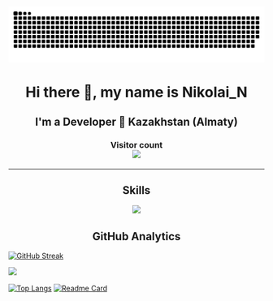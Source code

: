 ![github contribution grid snake animation](https://raw.githubusercontent.com/platane/platane/output/github-contribution-grid-snake-dark.svg#gh-dark-mode-only)
<br />
<h1 align="center">Hi there 👋, my name is Nikolai_N </h1> 
<h2 align="center">I'm a Developer 📍 Kazakhstan (Almaty) </h2>

 <h3 align="center">
  Visitor count<br>
  <img src="https://profile-counter.glitch.me/Mental-Fox/count.svg" />
</h3>

---

<h2 align="center">Skills </h2>



<p align="center">
  <a href="https://skillicons.dev">
    <img src="https://skillicons.dev/icons?i=python,mysql,vscode,php,js,css,html,bootstrap,vercel" />
  </a>
</p>

<h2 align="center">GitHub Analytics </h2>

[![GitHub Streak](https://streak-stats.demolab.com?user=Mental-Fox&theme=github-dark&hide_border=true&border_radius=50&card_width=850)](https://git.io/streak-stats)

![](https://github-profile-summary-cards.vercel.app/api/cards/profile-details?username=Mental-Fox&theme=github_dark)

[![Top Langs](https://github-readme-stats.vercel.app/api/top-langs/?username=Mental-Fox&layout=compact)](https://github.com/anuraghazra/github-readme-stats)
[![Readme Card](https://github-readme-stats.vercel.app/api/pin/?username=Mental-Fox&repo=3D-Portfolio)](https://github.com/Mental-Fox/3D-Portfolio)

